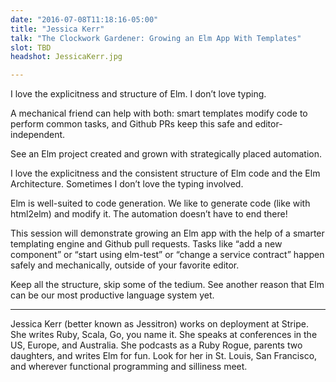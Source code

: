 ```yaml
---
date: "2016-07-08T11:18:16-05:00"
title: "Jessica Kerr"
talk: "The Clockwork Gardener: Growing an Elm App With Templates"
slot: TBD
headshot: JessicaKerr.jpg

---
```


I love the explicitness and structure of Elm. I don’t love typing.

A mechanical friend can help with both: smart templates modify code to perform
common tasks, and Github PRs keep this safe and editor-independent.

See an Elm project created and grown with strategically placed automation.

<!--more-->

I love the explicitness and the consistent structure of Elm code and the Elm
Architecture. Sometimes I don’t love the typing involved.

Elm is well-suited to code generation. We like to generate code (like with
html2elm) and modify it. The automation doesn’t have to end there!

This session will demonstrate growing an Elm app with the help of a smarter
templating engine and Github pull requests. Tasks like “add a new component” or
“start using elm-test” or “change a service contract” happen safely and
mechanically, outside of your favorite editor.

Keep all the structure, skip some of the tedium. See another reason that Elm can
be our most productive language system yet.

---

Jessica Kerr (better known as Jessitron) works on deployment at Stripe. She
writes Ruby, Scala, Go, you name it. She speaks at conferences in the US,
Europe, and Australia. She podcasts as a Ruby Rogue, parents two daughters, and
writes Elm for fun. Look for her in St. Louis, San Francisco, and wherever
functional programming and silliness meet.
